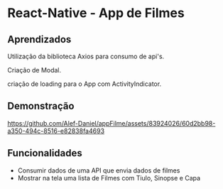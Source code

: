 
# React-Native - App de Filmes






## Aprendizados

Utilização da biblioteca Axios para consumo de api's.  

Criação de Modal.  

criação de loading para o App com ActivityIndicator.

## Demonstração


https://github.com/Alef-Daniel/appFilme/assets/83924026/60d2bb98-a350-494c-8516-e82838fa4693



## Funcionalidades

- Consumir dados de uma API que envia dados de filmes
- Mostrar na tela uma lista de Filmes com Tiulo, Sinopse e Capa
